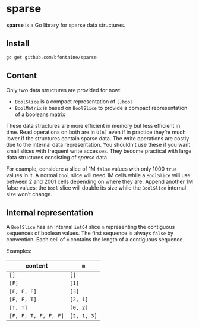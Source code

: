 # sparse

**sparse** is a Go library for sparse data structures.

## Install

    go get github.com/bfontaine/sparse

## Content

Only two data structures are provided for now:

* `BoolSlice` is a compact representation of `[]bool`
* `BoolMatrix` is based on `BoolSlice` to provide a compact representation of a
  booleans matrix

These data structures are more efficient in memory but less efficient in time.
Read operations on both are in `O(n)` even if in practice they’re much lower if
the structures contain sparse data. The write operations are costly due to the
internal data representation. You shouldn’t use these if you want small slices
with frequent write accesses. They become practical with large data structures
consisting of *sparse* data.

For example, considere a slice of 1M `false` values with only 1000 `true`
values in it. A normal `bool` slice will need 1M cells while a `BoolSlice` will
use between 2 and 2001 cells depending on where they are. Append another 1M
false values: the `bool` slice will double its size while the `BoolSlice`
internal size won’t change.

## Internal representation

A `BoolSlice` has an internal `int64` slice `m` representing the contiguous
sequences of boolean values. The first sequence is always `false` by
convention. Each cell of `m` contains the length of a contiguous sequence.

Examples:

| content              | `m`         |
|----------------------|-------------|
| `[]`                 | `[]`        |
| `[F]`                | `[1]`       |
| `[F, F, F]`          | `[3]`       |
| `[F, F, T]`          | `[2, 1]`    |
| `[T, T]`             | `[0, 2]`    |
| `[F, F, T, F, F, F]` | `[2, 1, 3]` |
